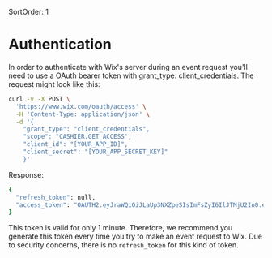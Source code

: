 SortOrder: 1
# Authentication
In order to authenticate with Wix's server during an event request you'll need to use a OAuth bearer token with grant_type: client_credentials.
The request might look like this:
```bash
curl -v -X POST \
  'https://www.wix.com/oauth/access' \
  -H 'Content-Type: application/json' \
  -d '{
    "grant_type": "client_credentials",
    "scope": "CASHIER.GET_ACCESS",
    "client_id": "[YOUR_APP_ID]",
    "client_secret": "[YOUR_APP_SECRET_KEY]"
    }'
```
Response:
```bash
{
  "refresh_token": null,
  "access_token": "OAUTH2.eyJraWQiOiJLaUp3NXZpeSIsImFsZyI6IlJTMjU2In0.eyJkYXRhIjoie1wiYXBwSWRcIjpcImIwYWJmMDZhLWJkNWMtNDZhNC05MWU0LTQxZjIwYWI0NTZjZVwiLFwic2NvcGVcIjpbXCJDQVNISUVSLkdFVF9BQ0NFU1NcIl19IiwiaWF0IjoxNTgzMjI4MzMyLCJleHAiOjE1ODMyMjg2MzJ9.FuJMVC3AhJ7gZ8Z6clGlFXZxO0pHz-GRI5kY0YhfzQT2SijAkcpfasQ4r1UBYBZzTW1bzOyKTcSHTBV1n4i5AaPY6CWIq5FRd9V2ukxeYi4eWvo2UVU5bjgr9kvj03QtB26aVjmNCsf3rCsU_wez9kItjjaDwyb7SKzWrmdfz_pZSgWH8G83ieSyaw1DUZjsYGoPMQ4PAttrFVd6_0iVoOoKhSTfET3eqCDN4xTpc5IJk41CKcF5WqIpzfsIlGwQr7exDZGK1Elu617WPmNB6bUvTx8eYNkySygwwf3XbTz05PGXH80C3pYAMKjp6iqwKrojZ-EGdhAv1TapZWEqxA"
}
```
This token is valid for only 1 minute. Therefore, we recommend you generate this token every time you try to make an event request to Wix. Due to security concerns, there is no `refresh_token` for this kind of token.
